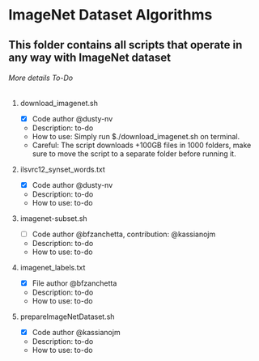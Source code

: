 # ImageNet Dataset Algorithms #


## This folder contains all scripts that operate in any way with ImageNet dataset ##

###### More details To-Do ######

1. download_imagenet.sh
   - [x] Code author @dusty-nv
   - Description: to-do
   - How to use: Simply run $./download_imagenet.sh on terminal.
   - Careful: The script downloads +100GB files in 1000 folders, make sure to move the script to a separate folder before running it.

2. ilsvrc12_synset_words.txt
   - [x] Code author @dusty-nv
   - Description: to-do
   - How to use: to-do

3. imagenet-subset.sh
   - [ ] Code author @bfzanchetta, contribution: @kassianojm 
   - Description: to-do
   - How to use: to-do

4. imagenet_labels.txt
   - [x] File author @bfzanchetta
   - Description: to-do
   - How to use: to-do

5. prepareImageNetDataset.sh
   - [x] Code author @kassianojm
   - Description: to-do
   - How to use: to-do
